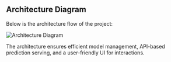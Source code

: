 ## **Architecture Diagram**  
Below is the architecture flow of the project:  

![Architecture Diagram](https://github.com/user-attachments/assets/2cf7dfdb-6546-4f13-8132-9dd00f6093c6)

The architecture ensures efficient model management, API-based prediction serving, and a user-friendly UI for interactions.  
